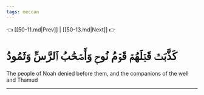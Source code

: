 ```yaml
---
tags: meccan
---
```


👈 [[50-11.md|Prev]] | [[50-13.md|Next]] 👉

# كَذَّبَتۡ قَبۡلَهُمۡ قَوۡمُ نُوحٖ وَأَصۡحَٰبُ ٱلرَّسِّ وَثَمُودُ

The people of Noah denied before them, and the companions of the well and Thamud

---

